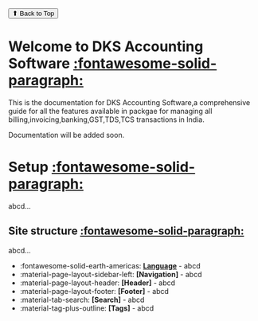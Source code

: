 <button class="back-to-top">
    ⬆ Back to Top
</button>

# Welcome to DKS Accounting Software <a id="welcome-to-dks-accounting-software"></a><span class="hover-reveal icon-link">[:fontawesome-solid-paragraph:](#welcome-to-dks-accounting-software)</span>

This is the documentation for DKS Accounting Software,a comprehensive guide for all the features available in packgae for managing all billing,invoicing,banking,GST,TDS,TCS transactions in India.

Documentation will be added soon.


# Setup <a id="setup"></a><span class="hover-reveal icon-link">[:fontawesome-solid-paragraph:](#setup)</span>

abcd...

## Site structure <a id="site-structure"></a><span class="hover-reveal icon-link">[:fontawesome-solid-paragraph:](#site-structure)</span>
abcd...

<div class="grid cards" markdown>

- :fontawesome-solid-earth-americas:  __[Language](page2.md)__ - abcd
- :material-page-layout-sidebar-left: __[Navigation]__ - abcd
- :material-page-layout-header: __[Header]__ - abcd
- :material-page-layout-footer: __[Footer]__ - abcd
- :material-tab-search: __[Search]__ - abcd
- :material-tag-plus-outline: __[Tags]__ - abcd


</div>







